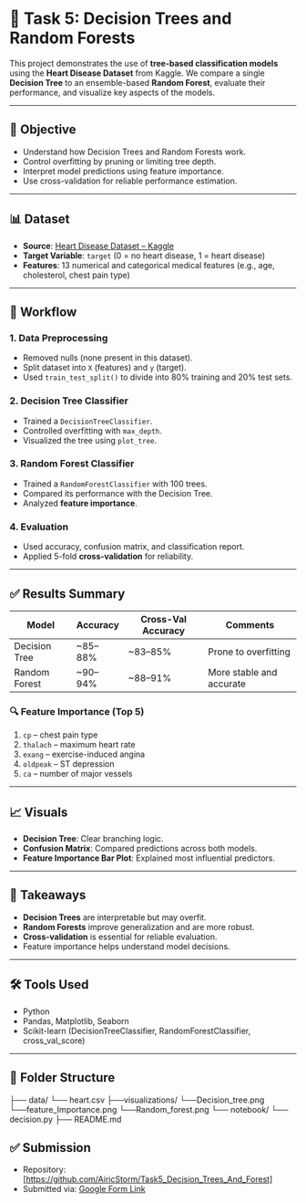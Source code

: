 # 🌲 Task 5: Decision Trees and Random Forests

This project demonstrates the use of **tree-based classification models** using the **Heart Disease Dataset** from Kaggle. We compare a single **Decision Tree** to an ensemble-based **Random Forest**, evaluate their performance, and visualize key aspects of the models.

---

## 🎯 Objective

- Understand how Decision Trees and Random Forests work.
- Control overfitting by pruning or limiting tree depth.
- Interpret model predictions using feature importance.
- Use cross-validation for reliable performance estimation.

---

## 📊 Dataset

- **Source**: [Heart Disease Dataset – Kaggle](https://www.kaggle.com/datasets/johnsmith88/heart-disease-dataset)
- **Target Variable**: `target` (0 = no heart disease, 1 = heart disease)
- **Features**: 13 numerical and categorical medical features (e.g., age, cholesterol, chest pain type)

---

## 🔧 Workflow

### 1. Data Preprocessing

- Removed nulls (none present in this dataset).
- Split dataset into `X` (features) and `y` (target).
- Used `train_test_split()` to divide into 80% training and 20% test sets.

### 2. Decision Tree Classifier

- Trained a `DecisionTreeClassifier`.
- Controlled overfitting with `max_depth`.
- Visualized the tree using `plot_tree`.

### 3. Random Forest Classifier

- Trained a `RandomForestClassifier` with 100 trees.
- Compared its performance with the Decision Tree.
- Analyzed **feature importance**.

### 4. Evaluation

- Used accuracy, confusion matrix, and classification report.
- Applied 5-fold **cross-validation** for reliability.

---

## ✅ Results Summary

| Model          | Accuracy | Cross-Val Accuracy | Comments                     |
|----------------|----------|--------------------|------------------------------|
| Decision Tree  | ~85–88%  | ~83–85%             | Prone to overfitting         |
| Random Forest  | ~90–94%  | ~88–91%             | More stable and accurate     |

### 🔍 Feature Importance (Top 5)

1. `cp` – chest pain type  
2. `thalach` – maximum heart rate  
3. `exang` – exercise-induced angina  
4. `oldpeak` – ST depression  
5. `ca` – number of major vessels

---

## 📈 Visuals

- **Decision Tree**: Clear branching logic.
- **Confusion Matrix**: Compared predictions across both models.
- **Feature Importance Bar Plot**: Explained most influential predictors.

---

## 🧠 Takeaways

- **Decision Trees** are interpretable but may overfit.
- **Random Forests** improve generalization and are more robust.
- **Cross-validation** is essential for reliable evaluation.
- Feature importance helps understand model decisions.

---

## 🛠 Tools Used

- Python
- Pandas, Matplotlib, Seaborn
- Scikit-learn (DecisionTreeClassifier, RandomForestClassifier, cross_val_score)

---

## 📁 Folder Structure

├── data/
  └── heart.csv
├──visualizations/
  └──Decision_tree.png
  └──feature_Importance.png
  └──Random_forest.png
└── notebook/
  └── decision.py
├── README.md

## ✅ Submission

- Repository: [https://github.com/AiricStorm/Task5_Decision_Trees_And_Forest]
- Submitted via: [Google Form Link](https://forms.gle/dqTJkbRFU7jYnkhD9)

